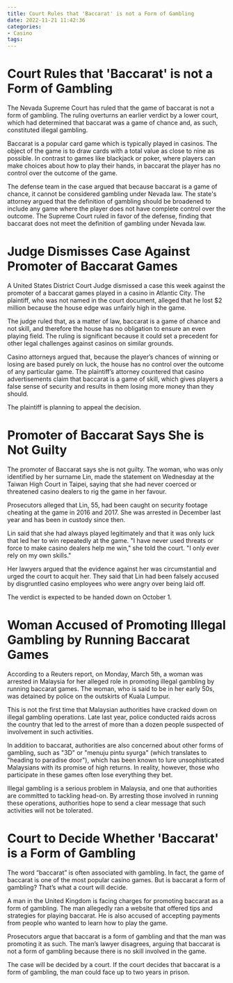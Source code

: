 ```yaml
---
title: Court Rules that 'Baccarat' is not a Form of Gambling
date: 2022-11-21 11:42:36
categories:
- Casino
tags:
---
```



#  Court Rules that 'Baccarat' is not a Form of Gambling

The Nevada Supreme Court has ruled that the game of baccarat is not a form of gambling. The ruling overturns an earlier verdict by a lower court, which had determined that baccarat was a game of chance and, as such, constituted illegal gambling.

Baccarat is a popular card game which is typically played in casinos. The object of the game is to draw cards with a total value as close to nine as possible. In contrast to games like blackjack or poker, where players can make choices about how to play their hands, in baccarat the player has no control over the outcome of the game.

The defense team in the case argued that because baccarat is a game of chance, it cannot be considered gambling under Nevada law. The state's attorney argued that the definition of gambling should be broadened to include any game where the player does not have complete control over the outcome. The Supreme Court ruled in favor of the defense, finding that baccarat does not meet the definition of gambling under Nevada law.

#  Judge Dismisses Case Against Promoter of Baccarat Games

A United States District Court Judge dismissed a case this week against the promoter of a baccarat games played in a casino in Atlantic City. The plaintiff, who was not named in the court document, alleged that he lost $2 million because the house edge was unfairly high in the game.

The judge ruled that, as a matter of law, baccarat is a game of chance and not skill, and therefore the house has no obligation to ensure an even playing field. The ruling is significant because it could set a precedent for other legal challenges against casinos on similar grounds.

Casino attorneys argued that, because the player’s chances of winning or losing are based purely on luck, the house has no control over the outcome of any particular game. The plaintiff’s attorney countered that casino advertisements claim that baccarat is a game of skill, which gives players a false sense of security and results in them losing more money than they should.

The plaintiff is planning to appeal the decision.

#  Promoter of Baccarat Says She is Not Guilty

The promoter of Baccarat says she is not guilty. The woman, who was only identified by her surname Lin, made the statement on Wednesday at the Taiwan High Court in Taipei, saying that she had never coerced or threatened casino dealers to rig the game in her favour.

Prosecutors alleged that Lin, 55, had been caught on security footage cheating at the game in 2016 and 2017. She was arrested in December last year and has been in custody since then.

Lin said that she had always played legitimately and that it was only luck that led her to win repeatedly at the game. "I have never used threats or force to make casino dealers help me win," she told the court. "I only ever rely on my own skills."

Her lawyers argued that the evidence against her was circumstantial and urged the court to acquit her. They said that Lin had been falsely accused by disgruntled casino employees who were angry over being laid off.

The verdict is expected to be handed down on October 1.

#  Woman Accused of Promoting Illegal Gambling by Running Baccarat Games

According to a Reuters report, on Monday, March 5th, a woman was arrested in Malaysia for her alleged role in promoting illegal gambling by running baccarat games. The woman, who is said to be in her early 50s, was detained by police on the outskirts of Kuala Lumpur.

This is not the first time that Malaysian authorities have cracked down on illegal gambling operations. Late last year, police conducted raids across the country that led to the arrest of more than a dozen people suspected of involvement in such activities.

In addition to baccarat, authorities are also concerned about other forms of gambling, such as "3D" or "menuju pintu syurga" (which translates to "heading to paradise door"), which has been known to lure unsophisticated Malaysians with its promise of high returns. In reality, however, those who participate in these games often lose everything they bet.

Illegal gambling is a serious problem in Malaysia, and one that authorities are committed to tackling head-on. By arresting those involved in running these operations, authorities hope to send a clear message that such activities will not be tolerated.

#  Court to Decide Whether 'Baccarat' is a Form of Gambling

The word “baccarat” is often associated with gambling. In fact, the game of baccarat is one of the most popular casino games. But is baccarat a form of gambling? That’s what a court will decide.

A man in the United Kingdom is facing charges for promoting baccarat as a form of gambling. The man allegedly ran a website that offered tips and strategies for playing baccarat. He is also accused of accepting payments from people who wanted to learn how to play the game.

Prosecutors argue that baccarat is a form of gambling and that the man was promoting it as such. The man’s lawyer disagrees, arguing that baccarat is not a form of gambling because there is no skill involved in the game.

The case will be decided by a court. If the court decides that baccarat is a form of gambling, the man could face up to two years in prison.